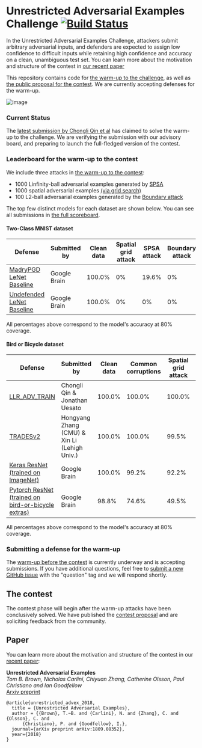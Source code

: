 # Unrestricted Adversarial Examples Challenge [![Build Status](https://travis-ci.org/google/unrestricted-adversarial-examples.svg?branch=master)](https://travis-ci.org/google/unrestricted-adversarial-examples)

In the Unrestricted Adversarial Examples Challenge, attackers submit arbitrary adversarial inputs, and defenders are expected to assign low confidence to difficult inputs while retaining high confidence and accuracy on a clean, unambiguous test set. You can learn more about the motivation and structure of the contest in [our recent paper](https://drive.google.com/open?id=1T0yiu9LPv_Qh-qYhYFLj9dxjnkca8fkG)

This repository contains code for [the warm-up to the challenge](warmup.md), as well as [the public proposal for the contest](contest_proposal.md). We are currently accepting defenses for the warm-up. 

![image](https://user-images.githubusercontent.com/306655/44686400-f0b74800-aa02-11e8-8967-fa354244813f.png)


### Current Status
The [latest submission by Chongli Qin et al](https://github.com/deepmind/deepmind-research/tree/master/unrestricted_advx) has claimed to solve the warm-up to the challenge. We are verifying the submission with our advisory board, and preparing to launch the full-fledged version of the contest.

### <a name="leaderboard"></a>Leaderboard for the warm-up to the contest
We include three attacks in [the warm-up to the contest](warmup.md):

- 1000 Linfinity-ball adversarial examples generated by [SPSA](https://arxiv.org/pdf/1802.05666.pdf)
- 1000 spatial adversarial examples [(via grid search)](https://arxiv.org/abs/1712.02779)
- 100 L2-ball adversarial examples generated by the [Boundary attack](https://arxiv.org/abs/1712.04248)

The top few distinct models for each dataset are shown below.  You can see all submissions in [the full scoreboard](scoreboard.md). 

#### Two-Class MNIST dataset
| Defense               | Submitted by  | Clean data | Spatial grid attack | SPSA attack | Boundary attack |  Submission Date | Open Source |
| --------------------- | ------------- | ------------ |------------ |--------------- |--------------- | --------------- | --------------- |
| [MadryPGD LeNet Baseline](unrestricted-advex/unrestricted_advex/mnist_baselines)  |  Google Brain |    100.0%    |      0%    |     19.6%   |     0%     |  Sept 14th, 2018 | Yes |
| [Undefended LeNet Baseline](unrestricted-advex/unrestricted_advex/mnist_baselines)   |  Google Brain   |    100.0%    |     0%    |     0%    |     0%     |  Sept 14th, 2018 | Yes |

All percentages above correspond to the model's accuracy at 80% coverage.

#### Bird or Bicycle dataset
| Defense               | Submitted by  | Clean data | Common corruptions | Spatial grid attack | SPSA attack | Boundary attack |  Submission Date | Open Source |
| --------------------- | ------------- | ------------| ------------ |--------------- |-------- | ------- | --------------- | --------------- |
| [LLR_ADV_TRAIN](https://github.com/deepmind/deepmind-research/tree/master/unrestricted_advx) | Chongli Qin & Jonathan Uesato | 100.0% | 100.0% | 100.0% | 100.0% | 100.0% | Dec 14th, 2019 | Yes|
| [TRADESv2](https://github.com/xincoder/google_attack) |Hongyang Zhang (CMU) & Xin Li (Lehigh Univ.)|100.0%|100.0%|99.5%|100.0%|95.0%|Jan 17th, 2019 | No |
| [Keras ResNet <br>(trained on ImageNet)](examples/undefended_keras_resnet)   |  Google Brain   |    100.0%    |    99.2%    |  92.2%    |     1.6%    |     4.0%     |  Sept 29th, 2018 | Yes |
| [Pytorch ResNet <br>(trained on bird-or-bicycle extras)](examples/undefended_pytorch_resnet)  |  Google Brain |    98.8%    |   74.6%    |      49.5%    |   2.5%   |     8.0%     |  Oct 1st, 2018 | Yes |


All percentages above correspond to the model's accuracy at 80% coverage.


### Submitting a defense for the warm-up

The [warm-up before the contest](warmup.md) is currently underway and is accepting submissions. If you have additional questions, feel free to [submit a new GitHub issue](https://github.com/google/unrestricted-adversarial-examples/issues/new) with the "question" tag and we will respond shortly.

## The contest

The contest phase will begin after the warm-up attacks have been conclusively solved. We have published the [contest proposal](https://github.com/google/unrestricted-adversarial-examples/blob/master/contest_proposal.md) and are soliciting feedback from the community.


## Paper
You can learn more about the motivation and structure of the contest in our [recent paper](https://arxiv.org/abs/1809.08352):

**Unrestricted Adversarial Examples**<br>
*Tom B. Brown, Nicholas Carlini, Chiyuan Zhang, Catherine Olsson, Paul Christiano and Ian Goodfellow*<br>
[Arxiv preprint](https://arxiv.org/abs/1809.08352)

```
@article{unrestricted_advex_2018,
  title = {Unrestricted Adversarial Examples},
  author = {{Brown}, T.~B. and {Carlini}, N. and {Zhang}, C. and {Olsson}, C. and 
	  {Christiano}, P. and {Goodfellow}, I.},
  journal={arXiv preprint arXiv:1809.08352},
  year={2018}
}
```
